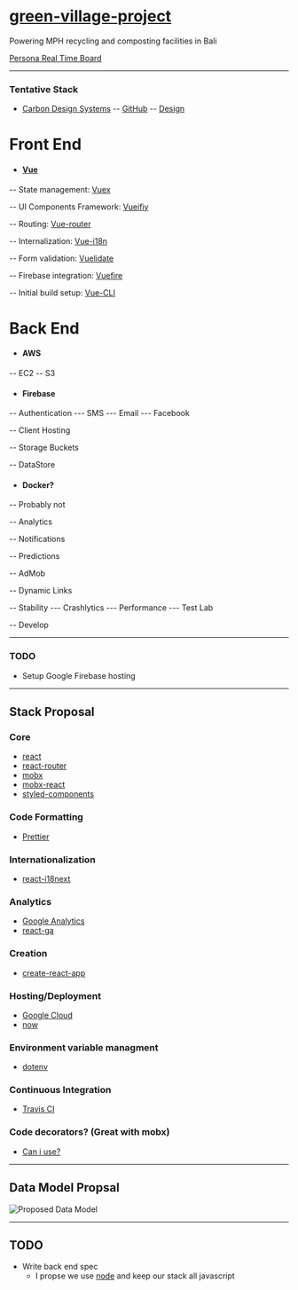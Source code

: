 # [green-village-project](http://mph-bali.org/en/pererenan-project/)
Powering MPH recycling and composting facilities in Bali

[Persona Real Time Board](https://realtimeboard.com/app/board/o9J_k0Yt1AU=/)

---

### Tentative Stack

- [Carbon Design Systems](http://www.carbondesignsystem.com/)
-- [GitHub](https://github.com/carbon-design-system/)
-- [Design](https://github.com/carbon-design-system/carbon-design-kit)

# Front End

- #### [Vue](https://vuejs.org/)
-- State management: [Vuex](https://vuex.vuejs.org/en/)

-- UI Components Framework: [Vueifiy](https://vuetifyjs.com/en/)

-- Routing: [Vue-router](https://router.vuejs.org/en/)

-- Internalization: [Vue-i18n](https://kazupon.github.io/vue-i18n/en/)

-- Form validation: [Vuelidate](https://monterail.github.io/vuelidate/)

-- Firebase integration: [Vuefire](https://github.com/vuejs/vuefire)

-- Initial build setup: [Vue-CLI](https://github.com/vuejs/vue-cli/blob/dev/docs/README.md)

# Back End

- #### AWS

-- EC2
-- S3

- #### Firebase

-- Authentication
--- SMS
--- Email
--- Facebook

-- Client Hosting

-- Storage Buckets

-- DataStore

- #### Docker?
-- Probably not

-- Analytics

-- Notifications

-- Predictions

-- AdMob

-- Dynamic Links

-- Stability
--- Crashlytics
--- Performance
--- Test Lab

-- Develop

---

### TODO

- Setup Google Firebase hosting

---

## Stack Proposal

### Core
- [react](https://github.com/facebook/react)
- [react-router](https://github.com/facebook/create-react-app/blob/master/packages/react-scripts/template/README.md#adding-a-router)
- [mobx](https://github.com/mobxjs/mobx)
- [mobx-react](https://github.com/mobxjs/mobx-react)
- [styled-components](https://github.com/styled-components/styled-components)

### Code Formatting
- [Prettier](https://github.com/facebook/create-react-app/blob/master/packages/react-scripts/template/README.md#formatting-code-automatically)

### Internationalization
- [react-i18next](https://github.com/i18next/react-i18next)

### Analytics
- [Google Analytics](https://analytics.google.com/analytics/web/)
- [react-ga](https://github.com/react-ga/react-ga)

### Creation
- [create-react-app](https://zeit.co/docs/examples/create-react-app)

### Hosting/Deployment
- [Google Cloud](cloud.google.com)
- [now](https://zeit.co/docs/examples/create-react-app)

### Environment variable managment
- [dotenv](https://github.com/motdotla/dotenv)

### Continuous Integration
- [Travis CI](https://docs.travis-ci.com)

### Code decorators? (Great with mobx)
- [Can i use?](https://github.com/facebook/create-react-app/blob/master/packages/react-scripts/template/README.md#can-i-use-decorators)

---

## Data Model Propsal

![Proposed Data Model](https://imgur.com/8G40S01.png)

---

## TODO
- Write back end spec
  - I propse we use [node](https://www.fullstackreact.com/articles/using-create-react-app-with-a-server/) and keep our stack all javascript
